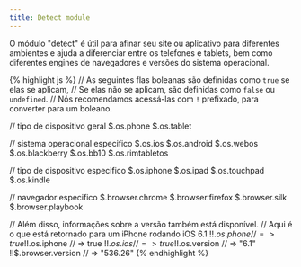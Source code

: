 ```yaml
---
title: Detect module
---
```


O módulo "detect" é útil para afinar seu site ou aplicativo para diferentes ambientes e ajuda a diferenciar entre os telefones e tablets, bem como diferentes engines de navegadores e versões do sistema operacional.

{% highlight js %}
// As seguintes flas boleanas são definidas como `true` se elas se aplicam,
// Se elas não se aplicam, são definidas como `false` ou `undefined`.
// Nós recomendamos acessá-las com `!` prefixado, para converter para um boleano.

// tipo de dispositivo geral
$.os.phone
$.os.tablet

// sistema operacional especifico
$.os.ios
$.os.android
$.os.webos
$.os.blackberry
$.os.bb10
$.os.rimtabletos

// tipo de dispositivo especifico
$.os.iphone
$.os.ipad
$.os.touchpad
$.os.kindle

// navegador especifico
$.browser.chrome
$.browser.firefox
$.browser.silk
$.browser.playbook

// Além disso, informações sobre a versão também está disponível.
// Aqui é o que está retornado para um iPhone rodando iOS 6.1
!!$.os.phone         // => true
!!$.os.iphone        // => true
!!$.os.ios           // => true
!!$.os.version       // => "6.1"
!!$.browser.version  // => "536.26"
{% endhighlight %}